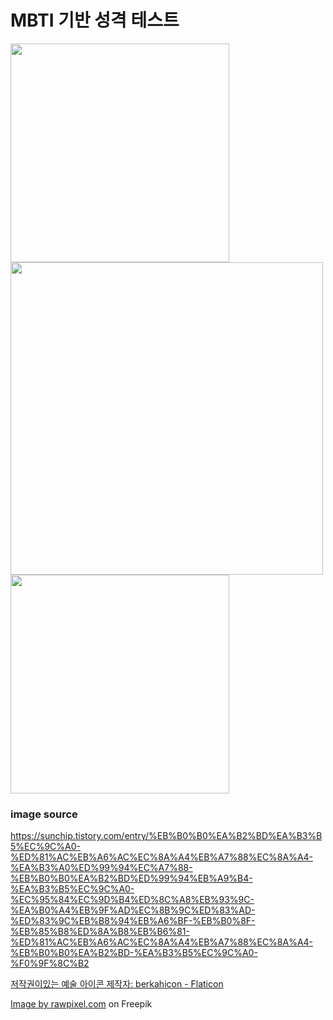 # MBTI 기반 성격 테스트
<img src="https://github.com/Susan-Lee-01/mbti-test/assets/109502469/88e16262-824d-4c88-b531-0cdffbc39bee" width="350px">
<img src="https://github.com/Susan-Lee-01/mbti-test/assets/109502469/57d79174-dd61-4e81-a824-33e8789b0d55" width="500px">
<img src="https://github.com/Susan-Lee-01/mbti-test/assets/109502469/e8c3c2cc-6a30-497d-b2d3-8b71680cbf22" width="350px">



### image source

https://sunchip.tistory.com/entry/%EB%B0%B0%EA%B2%BD%EA%B3%B5%EC%9C%A0-%ED%81%AC%EB%A6%AC%EC%8A%A4%EB%A7%88%EC%8A%A4-%EA%B3%A0%ED%99%94%EC%A7%88-%EB%B0%B0%EA%B2%BD%ED%99%94%EB%A9%B4-%EA%B3%B5%EC%9C%A0-%EC%95%84%EC%9D%B4%ED%8C%A8%EB%93%9C-%EA%B0%A4%EB%9F%AD%EC%8B%9C%ED%83%AD-%ED%83%9C%EB%B8%94%EB%A6%BF-%EB%B0%8F-%EB%85%B8%ED%8A%B8%EB%B6%81-%ED%81%AC%EB%A6%AC%EC%8A%A4%EB%A7%88%EC%8A%A4-%EB%B0%B0%EA%B2%BD-%EA%B3%B5%EC%9C%A0-%F0%9F%8C%B2

<a href="https://www.flaticon.com/kr/free-icons/-" title="저작권이있는 예술 아이콘">저작권이있는 예술 아이콘 제작자: berkahicon - Flaticon</a>

<a href="https://www.freepik.com/free-vector/festive-christmas-clipart-elements-collection_11564020.htm#query=%ED%81%AC%EB%A6%AC%EC%8A%A4%EB%A7%88%EC%8A%A4&position=0&from_view=search&track=ais&uuid=7307c49c-0461-47de-8ef3-65e47dce7012">Image by rawpixel.com</a> on Freepik
